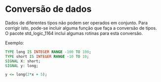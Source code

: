 # Conversão de dados
Dados de diferentes tipos não podem ser operados em conjunto. Para corrigir isto, pode-se incluir alguma função que faça a conversão de tipos.
O pacote std_logic_1164 inclui algumas rotinas para esta conversão.

Exemplo:

```VHDL
TYPE long IS INTEGER RANGE -100 TO 100;
TYPE short IS INTEGER RANGE -10 TO 10;
SIGNAL X: short;
SIGNAL y: long;

y <= long(2*x + 5);
```
